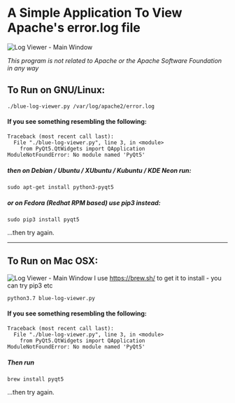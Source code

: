 # A Simple Application To View Apache's error.log file

![Log Viewer - Main Window](https://nshiell.com/img/blue-log-viewer/product-ubuntu-v1-1-0.png)

*This program is not related to Apache or the Apache Software Foundation in any way*

## To Run on GNU/Linux:
`./blue-log-viewer.py /var/log/apache2/error.log`

#### If you see something resembling the following:
```
Traceback (most recent call last):
  File "./blue-log-viewer.py", line 3, in <module>
    from PyQt5.QtWidgets import QApplication
ModuleNotFoundError: No module named 'PyQt5'
```

##### then on Debian / Ubuntu / XUbuntu / Kubuntu / KDE Neon run:
`sudo apt-get install python3-pyqt5`

##### or on Fedora (Redhat RPM based) use pip3 instead:
```sudo pip3 install pyqt5```


...then try again.

_______________________________________________________

## To Run on Mac OSX:
![Log Viewer - Main Window](https://nshiell.com/img/blue-log-viewer/product-osx-v1-1-0.png)
I use https://brew.sh/ to get it to install - you can try pip3 etc

`python3.7 blue-log-viewer.py`

#### If you see something resembling the following:
```
Traceback (most recent call last):
  File "./blue-log-viewer.py", line 3, in <module>
    from PyQt5.QtWidgets import QApplication
ModuleNotFoundError: No module named 'PyQt5'
```
##### Then run
```brew install pyqt5```

...then try again.